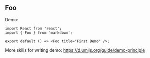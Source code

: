 
## Foo

Demo:

```tsx
import React from 'react';
import { Foo } from 'markdown';

export default () => <Foo title="First Demo" />;
```

More skills for writing demo: https://d.umijs.org/guide/demo-principle
